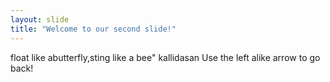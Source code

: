 ```yaml
---
layout: slide
title: "Welcome to our second slide!"
---
```

float like abutterfly,sting like a bee" kallidasan
Use the left alike arrow to go back!
